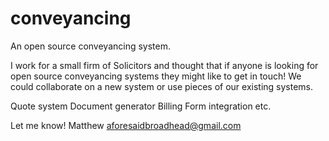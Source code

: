 # conveyancing
An open source conveyancing system.

I work for a small firm of Solicitors and thought that if anyone is looking for open source conveyancing systems they might like to get in touch!  We could collaborate on a new system or use pieces of our existing systems.

Quote system
Document generator
Billing
Form integration
etc.

Let me know!
Matthew 
aforesaidbroadhead@gmail.com
